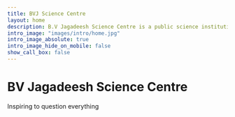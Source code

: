 ```yaml
---
title: BVJ Science Centre
layout: home
description: B.V Jagadeesh Science Centre is a public science institution established by the National Education Society [NES] along with a generous financial help by Sri B.V. Jagadeesh, an alumni of National College in the year 2001, for everyone interested in learning science, particularly focused to encourage youth to take up careers in basic sciences.
intro_image: "images/intro/home.jpg"
intro_image_absolute: true
intro_image_hide_on_mobile: false
show_call_box: false
---
```


# BV Jagadeesh Science Centre

Inspiring to question everything
<br>
<br>
<br>
<br>
<br>


